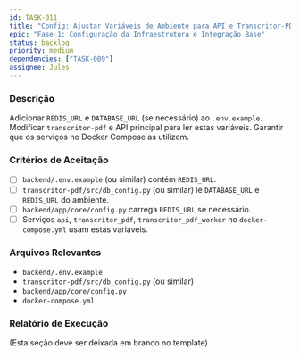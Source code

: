 ```yaml
---
id: TASK-011
title: "Config: Ajustar Variáveis de Ambiente para API e Transcritor-PDF"
epic: "Fase 1: Configuração da Infraestrutura e Integração Base"
status: backlog
priority: medium
dependencies: ["TASK-009"]
assignee: Jules
---
```


### Descrição

Adicionar `REDIS_URL` e `DATABASE_URL` (se necessário) ao `.env.example`. Modificar `transcritor-pdf` e API principal para ler estas variáveis. Garantir que os serviços no Docker Compose as utilizem.

### Critérios de Aceitação

- [ ] `backend/.env.example` (ou similar) contém `REDIS_URL`.
- [ ] `transcritor-pdf/src/db_config.py` (ou similar) lê `DATABASE_URL` e `REDIS_URL` do ambiente.
- [ ] `backend/app/core/config.py` carrega `REDIS_URL` se necessário.
- [ ] Serviços `api`, `transcritor_pdf`, `transcritor_pdf_worker` no `docker-compose.yml` usam estas variáveis.

### Arquivos Relevantes

* `backend/.env.example`
* `transcritor-pdf/src/db_config.py` (ou similar)
* `backend/app/core/config.py`
* `docker-compose.yml`

### Relatório de Execução

(Esta seção deve ser deixada em branco no template)
